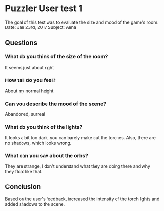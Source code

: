 # Puzzler User test 1

The goal of this test was to evaluate the size and mood of the game's room.
Date: Jan 23rd, 2017
Subject: Anna

## Questions

### What do you think of the size of the room?

It seems just about right

### How tall do you feel?

About my normal height

### Can you describe the mood of the scene?

Abandoned, surreal

### What do you think of the lights?

It looks a bit too dark, you can barely make out the torches. Also, there are no shadows, which looks wrong.

### What can you say about the orbs?

They are strange, I don't understand what they are doing there and why they float like that.

## Conclusion

Based on the user's feedback, increased the intensity of the torch lights and added shadows to the scene.
